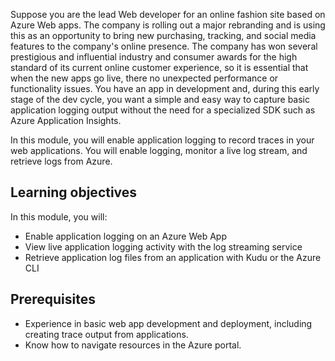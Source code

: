 Suppose you are the lead Web developer for an online fashion site based on Azure Web apps. The company is rolling out a major rebranding and is using this as an opportunity to bring new purchasing, tracking, and social media features to the company's online presence. The company has won several prestigious and influential industry and consumer awards for the high standard of its current online customer experience, so it is essential that when the new apps go live, there no unexpected performance or functionality issues. You have an app in development and, during this early stage of the dev cycle, you want a simple and easy way to capture basic application logging output without the need for a specialized SDK such as Azure Application Insights.

In this module, you will enable application logging to record traces in your web applications. You will enable logging, monitor a live log stream, and retrieve logs from Azure.

## Learning objectives

In this module, you will:

- Enable application logging on an Azure Web App
- View live application logging activity with the log streaming service
- Retrieve application log files from an application with Kudu or the Azure CLI

## Prerequisites

- Experience in basic web app development and deployment, including creating trace output from applications.
- Know how to navigate resources in the Azure portal.
